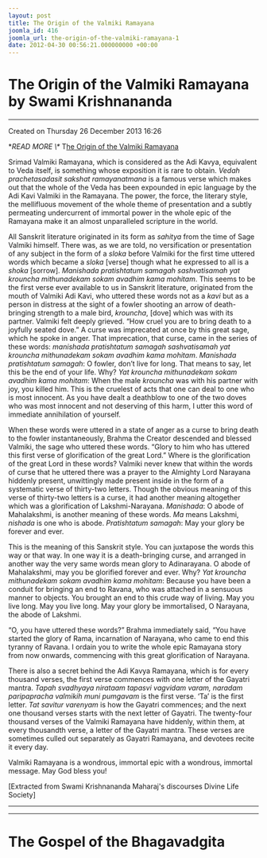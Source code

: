 ```yaml
---
layout: post
title: The Origin of the Valmiki Ramayana
joomla_id: 416
joomla_url: the-origin-of-the-valmiki-ramayana-1
date: 2012-04-30 00:56:21.000000000 +00:00
---
```

# The Origin of the Valmiki Ramayana by Swami Krishnananda

* * *

Created on Thursday 26 December 2013 16:26

**READ MORE \\\** T[he Origin of the Valmiki Ramayana](http://www.swami-krishnananda.org/disc/disc_191.html)

Srimad Valmiki Ramayana, which is considered as the Adi Kavya, equivalent to Veda itself, is something whose exposition it is rare to obtain. _Vedah prachetasadasit sakshat ramayanatmana_ is a famous verse which makes out that the whole of the Veda has been expounded in epic language by the Adi Kavi Valmiki in the Ramayana. The power, the force, the literary style, the mellifluous movement of the whole theme of presentation and a subtly permeating undercurrent of immortal power in the whole epic of the Ramayana make it an almost unparalleled scripture in the world.

All Sanskrit literature originated in its form as _sahitya_ from the time of Sage Valmiki himself. There was, as we are told, no versification or presentation of any subject in the form of a _sloka_ before Valmiki for the first time uttered words which became a _sloka_ [verse] though what he expressed to all is a _shoka_ [sorrow]. _Manishada pratishtatum samagah sashvatisamah yat krouncha mithunadekam sokam avadhim kama mohitam_. This seems to be the first verse ever available to us in Sanskrit literature, originated from the mouth of Valmiki Adi Kavi, who uttered these words not as a _kavi_ but as a person in distress at the sight of a fowler shooting an arrow of death-bringing strength to a male bird, _krouncha_, [dove] which was with its partner. Valmiki felt deeply grieved. “How cruel you are to bring death to a joyfully seated dove.” A curse was imprecated at once by this great sage, which he spoke in anger. That imprecation, that curse, came in the series of these words: _manishada pratishtatum samagah sashvatisamah yat krouncha mithunadekam sokam avadhim kama mohitam_. _Manishada pratishtatum samagah_: O fowler, don’t live for long. That means to say, let this be the end of your life. Why? _Yat krouncha mithunadekam sokam avadhim kama mohitam_: When the male _krouncha_ was with his partner with joy, you killed him. This is the cruelest of acts that one can deal to one who is most innocent. As you have dealt a deathblow to one of the two doves who was most innocent and not deserving of this harm, I utter this word of immediate annihilation of yourself.

When these words were uttered in a state of anger as a curse to bring death to the fowler instantaneously, Brahma the Creator descended and blessed Valmiki, the sage who uttered these words. “Glory to him who has uttered this first verse of glorification of the great Lord.” Where is the glorification of the great Lord in these words? Valmiki never knew that within the words of curse that he uttered there was a prayer to the Almighty Lord Narayana hiddenly present, unwittingly made present inside in the form of a systematic verse of thirty-two letters. Though the obvious meaning of this verse of thirty-two letters is a curse, it had another meaning altogether which was a glorification of Lakshmi-Narayana. _Manishada_: O abode of Mahalakshmi, is another meaning of these words. _Ma_ means Lakshmi, _nishada_ is one who is abode. _Pratishtatum samagah_: May your glory be forever and ever.

This is the meaning of this Sanskrit style. You can juxtapose the words this way or that way. In one way it is a death-bringing curse, and arranged in another way the very same words mean glory to Adinarayana. O abode of Mahalakshmi, may you be glorified forever and ever. Why? _Yat krouncha mithunadekam sokam avadhim kama mohitam_: Because you have been a conduit for bringing an end to Ravana, who was attached in a sensuous manner to objects. You brought an end to this crude way of living. May you live long. May you live long. May your glory be immortalised, O Narayana, the abode of Lakshmi.

“O, you have uttered these words?” Brahma immediately said, “You have started the glory of Rama, incarnation of Narayana, who came to end this tyranny of Ravana. I ordain you to write the whole epic Ramayana story from now onwards, commencing with this great glorification of Narayana.

There is also a secret behind the Adi Kavya Ramayana, which is for every thousand verses, the first verse commences with one letter of the Gayatri mantra. _Tapah svadhyaya nirataam tapasvi vagvidam varam, naradam paripapracha valmikih muni pumgavam_ is the first verse. ‘Ta’ is the first letter. _Tat savitur varenyam_ is how the Gayatri commences; and the next one thousand verses starts with the next letter of Gayatri. The twenty-four thousand verses of the Valmiki Ramayana have hiddenly, within them, at every thousandth verse, a letter of the Gayatri mantra. These verses are sometimes culled out separately as Gayatri Ramayana, and devotees recite it every day.

Valmiki Ramayana is a wondrous, immortal epic with a wondrous, immortal message. May God bless you!

[Extracted from Swami Krishnananda Maharaj's discourses Divine Life Society]

* * *



* * *



# The Gospel of the Bhagavadgita

